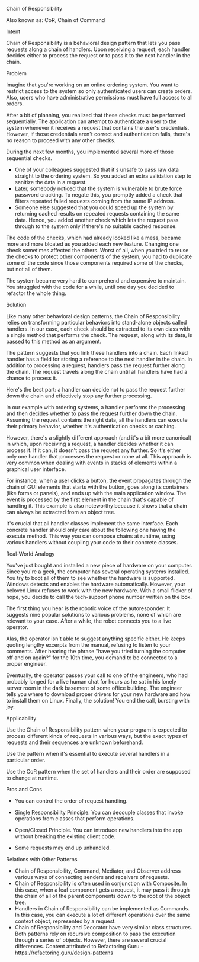 Chain of Responsibility

Also known as: CoR, Chain of Command

Intent

Chain of Responsibility is a behavioral design pattern that lets you pass requests along a chain of handlers. Upon receiving a request, each handler decides either to process the request or to pass it to the next handler in the chain.

Problem

Imagine that you're working on an online ordering system. You want to restrict access to the system so only authenticated users can create orders. Also, users who have administrative permissions must have full access to all orders.

After a bit of planning, you realized that these checks must be performed sequentially. The application can attempt to authenticate a user to the system whenever it receives a request that contains the user's credentials. However, if those credentials aren't correct and authentication fails, there's no reason to proceed with any other checks.

During the next few months, you implemented several more of those sequential checks.

- One of your colleagues suggested that it's unsafe to pass raw data straight to the ordering system. So you added an extra validation step to sanitize the data in a request.
- Later, somebody noticed that the system is vulnerable to brute force password cracking. To negate this, you promptly added a check that filters repeated failed requests coming from the same IP address.
- Someone else suggested that you could speed up the system by returning cached results on repeated requests containing the same data. Hence, you added another check which lets the request pass through to the system only if there's no suitable cached response.

The code of the checks, which had already looked like a mess, became more and more bloated as you added each new feature. Changing one check sometimes affected the others. Worst of all, when you tried to reuse the checks to protect other components of the system, you had to duplicate some of the code since those components required some of the checks, but not all of them.

The system became very hard to comprehend and expensive to maintain. You struggled with the code for a while, until one day you decided to refactor the whole thing.

Solution

Like many other behavioral design patterns, the Chain of Responsibility relies on transforming particular behaviors into stand-alone objects called handlers. In our case, each check should be extracted to its own class with a single method that performs the check. The request, along with its data, is passed to this method as an argument.

The pattern suggests that you link these handlers into a chain. Each linked handler has a field for storing a reference to the next handler in the chain. In addition to processing a request, handlers pass the request further along the chain. The request travels along the chain until all handlers have had a chance to process it.

Here's the best part: a handler can decide not to pass the request further down the chain and effectively stop any further processing.

In our example with ordering systems, a handler performs the processing and then decides whether to pass the request further down the chain. Assuming the request contains the right data, all the handlers can execute their primary behavior, whether it's authentication checks or caching.

However, there's a slightly different approach (and it's a bit more canonical) in which, upon receiving a request, a handler decides whether it can process it. If it can, it doesn't pass the request any further. So it's either only one handler that processes the request or none at all. This approach is very common when dealing with events in stacks of elements within a graphical user interface.

For instance, when a user clicks a button, the event propagates through the chain of GUI elements that starts with the button, goes along its containers (like forms or panels), and ends up with the main application window. The event is processed by the first element in the chain that's capable of handling it. This example is also noteworthy because it shows that a chain can always be extracted from an object tree.

It's crucial that all handler classes implement the same interface. Each concrete handler should only care about the following one having the execute method. This way you can compose chains at runtime, using various handlers without coupling your code to their concrete classes.

Real-World Analogy

You've just bought and installed a new piece of hardware on your computer. Since you're a geek, the computer has several operating systems installed. You try to boot all of them to see whether the hardware is supported. Windows detects and enables the hardware automatically. However, your beloved Linux refuses to work with the new hardware. With a small flicker of hope, you decide to call the tech-support phone number written on the box.

The first thing you hear is the robotic voice of the autoresponder. It suggests nine popular solutions to various problems, none of which are relevant to your case. After a while, the robot connects you to a live operator.

Alas, the operator isn't able to suggest anything specific either. He keeps quoting lengthy excerpts from the manual, refusing to listen to your comments. After hearing the phrase "have you tried turning the computer off and on again?" for the 10th time, you demand to be connected to a proper engineer.

Eventually, the operator passes your call to one of the engineers, who had probably longed for a live human chat for hours as he sat in his lonely server room in the dark basement of some office building. The engineer tells you where to download proper drivers for your new hardware and how to install them on Linux. Finally, the solution! You end the call, bursting with joy.

Applicability

Use the Chain of Responsibility pattern when your program is expected to process different kinds of requests in various ways, but the exact types of requests and their sequences are unknown beforehand.

Use the pattern when it's essential to execute several handlers in a particular order.

Use the CoR pattern when the set of handlers and their order are supposed to change at runtime.

Pros and Cons

- You can control the order of request handling.
- Single Responsibility Principle. You can decouple classes that invoke operations from classes that perform operations.
- Open/Closed Principle. You can introduce new handlers into the app without breaking the existing client code.

- Some requests may end up unhandled.

Relations with Other Patterns

- Chain of Responsibility, Command, Mediator, and Observer address various ways of connecting senders and receivers of requests.
- Chain of Responsibility is often used in conjunction with Composite. In this case, when a leaf component gets a request, it may pass it through the chain of all of the parent components down to the root of the object tree.
- Handlers in Chain of Responsibility can be implemented as Commands. In this case, you can execute a lot of different operations over the same context object, represented by a request.
- Chain of Responsibility and Decorator have very similar class structures. Both patterns rely on recursive composition to pass the execution through a series of objects. However, there are several crucial differences.
Content attributed to Refactoring Guru - https://refactoring.guru/design-patterns
